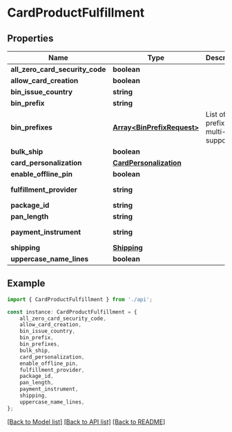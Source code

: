# CardProductFulfillment


## Properties

Name | Type | Description | Notes
------------ | ------------- | ------------- | -------------
**all_zero_card_security_code** | **boolean** |  | [optional] [default to false]
**allow_card_creation** | **boolean** |  | [optional] [default to true]
**bin_issue_country** | **string** |  | [optional] [default to undefined]
**bin_prefix** | **string** |  | [optional] [default to undefined]
**bin_prefixes** | [**Array&lt;BinPrefixRequest&gt;**](BinPrefixRequest.md) | List of BIN prefixes for multi-BIN support | [optional] [default to undefined]
**bulk_ship** | **boolean** |  | [optional] [default to false]
**card_personalization** | [**CardPersonalization**](CardPersonalization.md) |  | [default to undefined]
**enable_offline_pin** | **boolean** |  | [optional] [default to false]
**fulfillment_provider** | **string** |  | [optional] [default to FulfillmentProviderEnum_Perfectplastic]
**package_id** | **string** |  | [optional] [default to '0']
**pan_length** | **string** |  | [optional] [default to '16']
**payment_instrument** | **string** |  | [optional] [default to PaymentInstrumentEnum_PhysicalMsr]
**shipping** | [**Shipping**](Shipping.md) |  | [optional] [default to undefined]
**uppercase_name_lines** | **boolean** |  | [optional] [default to true]

## Example

```typescript
import { CardProductFulfillment } from './api';

const instance: CardProductFulfillment = {
    all_zero_card_security_code,
    allow_card_creation,
    bin_issue_country,
    bin_prefix,
    bin_prefixes,
    bulk_ship,
    card_personalization,
    enable_offline_pin,
    fulfillment_provider,
    package_id,
    pan_length,
    payment_instrument,
    shipping,
    uppercase_name_lines,
};
```

[[Back to Model list]](../README.md#documentation-for-models) [[Back to API list]](../README.md#documentation-for-api-endpoints) [[Back to README]](../README.md)
